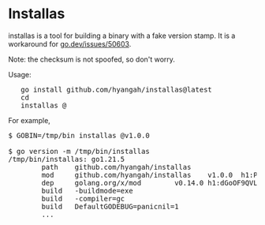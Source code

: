 # Installas

installas is a tool for building a binary with a fake version stamp.
It is a workaround for [go.dev/issues/50603](https://go.dev/issues/50603).

Note: the checksum is not spoofed, so don't worry.

Usage:

<pre>
   go install github.com/hyangah/installas@latest
   cd <your_project_main_module_directory>
   installas <path_to_your_tool>@<version>
</pre>

For example,

<pre>
$ GOBIN=/tmp/bin installas @v1.0.0

$ go version -m /tmp/bin/installas
/tmp/bin/installas: go1.21.5
        path    github.com/hyangah/installas
        mod     github.com/hyangah/installas    v1.0.0  h1:PJzrQEorpFpFN6+aPTf87Nge8hiROBiX4xUt2SUQNjY=
        dep     golang.org/x/mod        v0.14.0 h1:dGoOF9QVLYng8IHTm7BAyWqCqSheQ5pYWGhzW00YJr0=
        build   -buildmode=exe
        build   -compiler=gc
        build   DefaultGODEBUG=panicnil=1
        ...
</pre>

